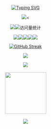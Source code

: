 <div align="center">

  <!-- dynamic typing effect 动态打字效果 -->
  <div align="center">
    <a href="stegeqi.github.io/">
      <img src="https://readme-typing-svg.demolab.com?font=Fira+Code&pause=1000&width=435&lines=fmt.Println('Hello,World!')&center=true&size=27" alt="Typing SVG" />
    </a>
  </div>

  <img src="https://cdn.jsdelivr.net/gh/sun0225SUN/sun0225SUN/assets/images/coding.gif" /><

<a href="https://stegeqi.github.io/"><img src="https://img.shields.io/badge/Website-博客-blue" /></a><img src="https://komarev.com/ghpvc/?username=steGeqi&label=  访问量   &color=0e75b6&style=flat" alt="访问量统计" />

<img  src="https://img.shields.io/badge/-Go-1572B6?style=flat-square&logo=go" /><img  src="https://img.shields.io/badge/-Python-#f7df1e?style=flat-square&logo=python" /><img  src="https://img.shields.io/badge/-HTML5-E34F26?style=flat-square&logo=html5&logoColor=white" /><img  src="https://img.shields.io/badge/-CSS3-1572B6?style=flat-square&logo=css3" /><img  src="https://img.shields.io/badge/-JavaScript-oringe?style=flat-square&logo=javascript" />

[![GitHub Streak](https://streak-stats.demolab.com?user=steGeqi&theme=gruvbox&locale=zh_Hans&date_format=M%20j%5B%2C%20Y%5D)](https://git.io/streak-stats)

<img src="https://cdn.jsdelivr.net/gh/steGeqi/steGeqi/profile-snake-contrib/github-contribution-grid-snake-dark.svg" />

<div align="center">

​    <img  src="https://github-readme-stats-git-masterrstaa-rickstaa.vercel.app/api/top-langs/?username=steGeqi&hide_title=true&hide_border=true&layout=compact&langs_count=6&text_color=000&icon_color=fff&bg_color=0,52fa5a,4dfcff,c64dff&theme=graywhite" />

​    <img height="137px" src="https://github-readme-stats-git-masterrstaa-rickstaa.vercel.app/api?username=steGeqi&hide_title=true&hide_border=true&show_icons=trueline_height=21&text_color=000&icon_color=000&bg_color=0,ea6161,ffc64d,fffc4d,52fa5a&theme=graywhite" />

</div>

<div align="center">
  <img  src="https://github-profile-trophy.vercel.app/?username=steGeqi&theme=gruvbox&row=1&column=7&no-frame=true&no-bg=true" />
</div>


